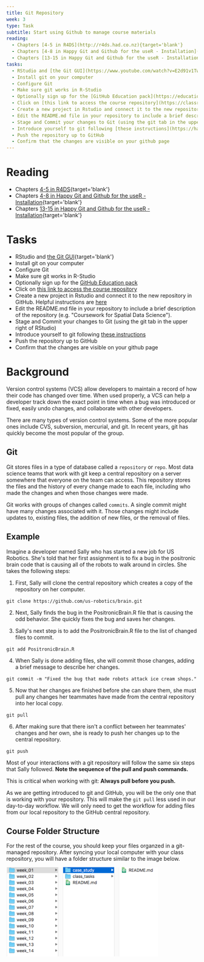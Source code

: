 ```yaml
---
title: Git Repository
week: 3
type: Task
subtitle: Start using Github to manage course materials
reading:
  - Chapters [4-5 in R4DS](http://r4ds.had.co.nz){target='blank'}
  - Chapters [4-8 in Happy Git and Github for the useR - Installation](http://happygitwithr.com/installation-pain.html){target='blank'}
  - Chapters [13-15 in Happy Git and Github for the useR - Installation](http://happygitwithr.com){target='blank'}
tasks:
  - RStudio and [the Git GUI](https://www.youtube.com/watch?v=E2d91v1Twcc){target='blank'}
  - Install git on your computer
  - Configure Git 
  - Make sure git works in R-Studio
  - Optionally sign up for the [GitHub Education pack](https://education.github.com/pack)
  - Click on [this link to access the course repository](https://classroom.github.com/a/aARrUulU)
  - Create a new project in Rstudio and connect it to the new repository in GitHub. Helpful instructions are [here](http://happygitwithr.com/rstudio-git-github.html#clone-the-new-github-repository-to-your-computer-via-rstudio)
  - Edit the README.md file in your repository to include a brief description of the repository (e.g. "Coursework for Spatial Data Science").
  - Stage and Commit your changes to Git (using the git tab in the upper right of RStudio)
  - Introduce yourself to git following [these instructions](https://happygitwithr.com/hello-git.html)
  - Push the repository up to GitHub
  - Confirm that the changes are visible on your github page
---
```





# Reading

- Chapters [4-5 in R4DS](http://r4ds.had.co.nz){target='blank'}
- Chapters [4-8 in Happy Git and Github for the useR - Installation](http://happygitwithr.com/installation-pain.html){target='blank'}
- Chapters [13-15 in Happy Git and Github for the useR - Installation](http://happygitwithr.com){target='blank'}


# Tasks

- RStudio and [the Git GUI](https://www.youtube.com/watch?v=E2d91v1Twcc){target='blank'}
- Install git on your computer
- Configure Git
- Make sure git works in R-Studio
- Optionally sign up for the [GitHub Education pack](https://education.github.com/pack)
- Click on [this link to access the course repository](https://classroom.github.com/a/aARrUulU)
- Create a new project in Rstudio and connect it to the new repository in GitHub. Helpful instructions are [here](http://happygitwithr.com/rstudio-git-github.html#clone-the-new-github-repository-to-your-computer-via-rstudio)
- Edit the README.md file in your repository to include a brief description of the repository (e.g. "Coursework for Spatial Data Science").
- Stage and Commit your changes to Git (using the git tab in the upper right of RStudio)
- Introduce yourself to git following [these instructions](https://happygitwithr.com/hello-git.html)
- Push the repository up to GitHub
- Confirm that the changes are visible on your github page

# Background

Version control systems (VCS) allow developers to maintain a record of how their code has changed over time. When used properly, a VCS can help a developer track down the exact point in time when a bug was introduced or fixed, easily undo changes, and collaborate with other developers.

There are many types of version control systems. Some of the more popular ones include CVS, subversion, mercurial, and git. In recent years, git has quickly become the most popular of the group.

## Git

Git stores files in a type of database called a `repository` or `repo`. Most data science teams that work with git keep a central repository on a server somewhere that everyone on the team can access. This repository stores the files and the history of every change made to each file, including who made the changes and when those changes were made.

Git works with groups of changes called `commits`. A single commit might have many changes associated with it. Those changes might include updates to, existing files, the addition of new files, or the removal of files.

## Example
Imagine a developer named Sally who has started a new job for US Robotics. She's told that her first assignment is to fix a bug in the positronic brain code that is causing all of the robots to walk around in circles. She takes the following steps:


1. First, Sally will clone the central repository which creates a copy of the repository on her computer.

```
git clone https://github.com/us-robotics/brain.git
```

2. Next, Sally finds the bug in the PositronicBrain.R file that is causing the odd behavior. She quickly fixes the bug and saves her changes.

3. Sally's next step is to add the PositronicBrain.R file to the list of changed files to commit.

```
git add PositronicBrain.R
```

4. When Sally is done adding files, she will commit those changes, adding a brief message to describe her changes.

```
git commit -m "Fixed the bug that made robots attack ice cream shops."
```

5. Now that her changes are finished before she can share them, she must pull any changes her teammates have made from the central repository into her local copy.

```
git pull
```

6. After making sure that there isn't a conflict between her teammates' changes and her own, she is ready to push her changes up to the central repository.

```
git push
```

Most of your interactions with a git repository will follow the same six steps that Sally followed. **Note the sequence of the pull and push commands.**

This is critical when working with git: **Always pull before you push.**

As we are getting introduced to git and GitHub, you will be the only one that is working with your repository.  This will make the `git pull` less used in our day-to-day workflow. We will only need to get the workflow for adding files from our local repository to the GitHub central repository.

## Course Folder Structure

For the rest of the course, you should keep your files organzed in a git-managed repository.  After syncing your local computer with your class repository, you will have a folder structure similar to the image below.


<img src="img/folderstructure.png" width="400px" />

